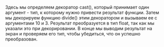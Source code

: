 Здесь мы определяем декоратор cast(), который принимает один аргумент - тип, к которому нужно привести результат функции. 
Затем мы декорируем функцию divide() этим декоратором и вызываем ее с аргументами 10 и 3. 
Результат преобразуется в тип float, так как мы указали это при декорировании.
В конце мы выводим результат на экран и проверяем его тип, чтобы убедиться, что он успешно преобразован.
